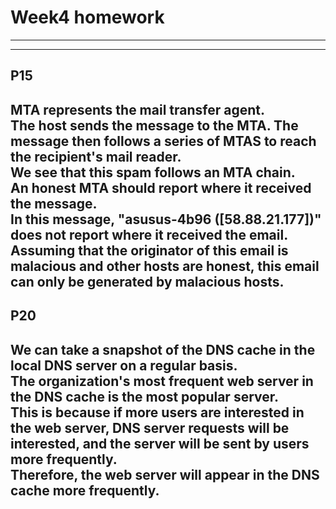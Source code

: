 # Week4 homework
---
---
## P15
MTA represents the mail transfer agent.  
The host sends the message to the MTA. The message then follows a series of MTAS to reach the recipient's mail reader.  
We see that this spam follows an MTA chain.  
An honest MTA should report where it received the message.  
In this message, "asusus-4b96 ([58.88.21.177])" does not report where it received the email.  
Assuming that the originator of this email is malacious and other hosts are honest, this email can only be generated by malacious hosts.  
---
## P20
We can take a snapshot of the DNS cache in the local DNS server on a regular basis.  
The organization's most frequent web server in the DNS cache is the most popular server.  
This is because if more users are interested in the web server, DNS server requests will be interested, and the server will be sent by users more frequently.  
Therefore, the web server will appear in the DNS cache more frequently.  
---
